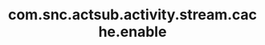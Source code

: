 ---
weight: 679
layout: page
title: com.snc.actsub.activity.stream.cache.enable
description: ""
value: "false"
---
